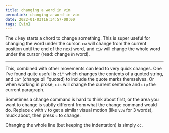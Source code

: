 ```yaml
---
title: changing a word in vim
permalink: changing-a-word-in-vim
date: 2022-01-03T16:34:57-08:00
tags: [vim]
---
```


The `c` key starts a chord to change something. This is super useful for
changing the word under the cursor. `cw` will change from the current position
until the end of the next word, and `ciw` will change the whole word under the
cursor (read: *c*hange *i*n *w*ord).

---

This, combined with other movements can lead to very quick changes. One I've
found quite useful is `ci"` which changes the contents of a quoted string, and
`ca"` (*c*hange *a*ll <i>"</i>quoted) to include the quote marks themselves. Or
when working in prose, `cis` will change the current sentence and `cip` the
current paragraph.

Sometimes a change command is hard to think about first, or the area you want to
change is subtly different from what the change command would do. Replace `c`
with `v` to get a similar visual motion (like `v3w` for 3 words), muck about,
then press `c` to change.

Changing the whole line (but keeping the indentation) is simply `cc`.
